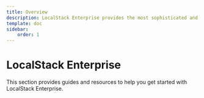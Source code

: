 ```yaml
---
title: Overview
description: LocalStack Enterprise provides the most sophisticated and secure setup we offer, with advanced features and capabilities for large organizations and teams.
template: doc
sidebar:
    order: 1
---
```


# LocalStack Enterprise

This section provides guides and resources to help you get started with LocalStack Enterprise.

